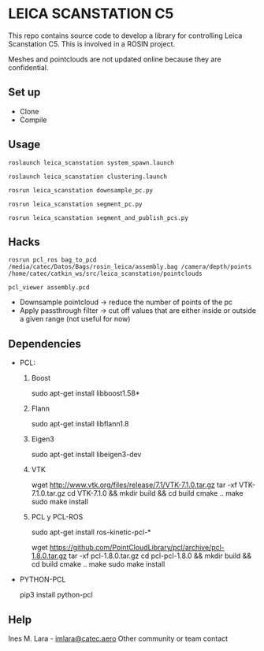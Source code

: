 # LEICA SCANSTATION C5 #

This repo contains source code to develop a library for controlling Leica Scanstation C5.
This is involved in a ROSIN project.

Meshes and pointclouds are not updated online because they are confidential.

## Set up ##

* Clone
* Compile

## Usage ##

    roslaunch leica_scanstation system_spawn.launch

    roslaunch leica_scanstation clustering.launch

    rosrun leica_scanstation downsample_pc.py
    
    rosrun leica_scanstation segment_pc.py

    rosrun leica_scanstation segment_and_publish_pcs.py

## Hacks ##

    rosrun pcl_ros bag_to_pcd /media/catec/Datos/Bags/rosin_leica/assembly.bag /camera/depth/points /home/catec/catkin_ws/src/leica_scanstation/pointclouds

    pcl_viewer assembly.pcd

* Downsample pointcloud     -> reduce the number of points of the pc
* Apply passthrough filter  -> cut off values that are either inside or outside a given range (not useful for now)

## Dependencies ##

* PCL:

    1. Boost

        sudo apt-get install libboost1.58*

    2. Flann

        sudo apt-get install libflann1.8

    3. Eigen3

        sudo apt-get install libeigen3-dev

    4. VTK

        wget http://www.vtk.org/files/release/7.1/VTK-7.1.0.tar.gz
        tar -xf VTK-7.1.0.tar.gz
        cd VTK-7.1.0 && mkdir build && cd build
        cmake ..
        make                                                                   
        sudo make install

    5. PCL y PCL-ROS

        sudo apt-get install ros-kinetic-pcl-*

        wget https://github.com/PointCloudLibrary/pcl/archive/pcl-1.8.0.tar.gz
        tar -xf pcl-1.8.0.tar.gz
        cd pcl-pcl-1.8.0 && mkdir build && cd build
        cmake ..
        make
        sudo make install

* PYTHON-PCL

    pip3 install python-pcl

## Help ##
Ines M. Lara - imlara@catec.aero
Other community or team contact